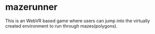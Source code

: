 # mazerunner
This is an WebVR based game where users can jump into the virtually created environment to run through mazes(polygons).
